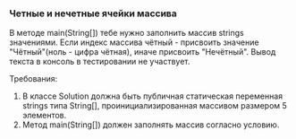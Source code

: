 
### Четные и нечетные ячейки массива

В методе main(String[]) тебе нужно заполнить массив strings значениями. Если индекс массива чётный - присвоить
значение &quot;Чётный&quot;(ноль - цифра чётная), иначе присвоить &quot;Нечётный&quot;.
Вывод текста в консоль в тестировании не участвует.


Требования:
1.	В классе Solution должна быть публичная статическая переменная strings типа String[], проинициализированная массивом размером 5 элементов.
2.	Метод main(String[]) должен заполнять массив согласно условию.


